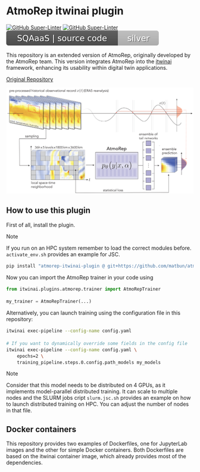 # AtmoRep itwinai plugin

[![GitHub Super-Linter](https://github.com/matbun/atmorep-itwinai-plugin/actions/workflows/lint.yml/badge.svg)](https://github.com/marketplace/actions/super-linter)
[![GitHub Super-Linter](https://github.com/matbun/atmorep-itwinai-plugin/actions/workflows/check-links.yml/badge.svg)](https://github.com/marketplace/actions/markdown-link-check)
[![SQAaaS source code](https://github.com/EOSC-synergy/atmorep-itwinai-plugin.assess.sqaaas/raw/main/.badge/status_shields.svg)](https://sqaaas.eosc-synergy.eu/#/full-assessment/report/https://raw.githubusercontent.com/eosc-synergy/atmorep-itwinai-plugin.assess.sqaaas/main/.report/assessment_output.json)

This repository is an extended version of AtmoRep, originally developed
by the AtmoRep team. This version integrates AtmoRep into the [itwinai](https://github.com/interTwin-eu/itwinai)
framework, enhancing its usability within digital twin applications.

[Original Repository](https://github.com/clessig/atmorep)

![atmorep](img/conceptual.png)

## How to use this plugin

First of all, install the plugin.

> [!NOTE]
> If you run on an HPC system remember to load the correct modules before.
> `activate_env.sh` provides an example for JSC.

```bash
pip install "atmorep-itwinai-plugin @ git+https://github.com/matbun/atmorep-itwinai-plugin"
```

Now you can import the AtmoRep trainer in your code using

```python
from itwinai.plugins.atmorep.trainer import AtmoRepTrainer

my_trainer = AtmoRepTrainer(...)
```

Alternatively, you can launch training using the configuration file in this repository:

```bash
itwinai exec-pipeline --config-name config.yaml

# If you want to dynamically override some fields in the config file
itwinai exec-pipeline --config-name config.yaml \
    epochs=2 \
    training_pipeline.steps.0.config.path_models my_models 
```

> [!NOTE]
> Consider that this model needs to be distributed on 4 GPUs, as it implements
> model-parallel distributed training. It can scale to multiple nodes and
> the SLURM jobs cript `slurm.jsc.sh` provides an example on how to launch
> distributed training on HPC. You can adjust the number of nodes in that file.

## Docker containers

This repository provides two examples of Dockerfiles, one for JupyterLab
images and the other for simple Docker containers. Both Dockerfiles
are based on the itwinai container image, which already provides most
of the dependencies.
